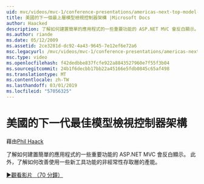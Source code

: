 ```yaml
---
uid: mvc/videos/mvc-1/conference-presentations/americas-next-top-model-view-controller-framework
title: 美國的下一個最上層模型檢視控制器架構 |Microsoft Docs
author: Haacked
description: 了解如何建置簡單的應用程式的一些重要功能的 ASP.NET MVC 會反白顯示。 此外，了解如何提升產能使用的一些...
ms.author: riande
ms.date: 05/12/2009
ms.assetid: 2ce3281d-dc92-4a43-9645-7e12ef6e72a6
msc.legacyurl: /mvc/videos/mvc-1/conference-presentations/americas-next-top-model-view-controller-framework
msc.type: video
ms.openlocfilehash: f42dedbbe837fcfe922a8843527960e7f55f3b04
ms.sourcegitcommit: 24b1f6decbb17bb22a45166e5fdb0845c65af498
ms.translationtype: MT
ms.contentlocale: zh-TW
ms.lasthandoff: 03/01/2019
ms.locfileid: "57056325"
---
```

<a name="americas-next-top-model-view-controller-framework"></a>美國的下一代最佳模型檢視控制器架構
====================
藉由[Phil Haack](https://github.com/Haacked)

了解如何建置簡單的應用程式的一些重要功能的 ASP.NET MVC 會反白顯示。 此外，了解如何改善使用一些新工具功能的非經常性存取層的產能。

[&#9654;觀看影片 （70 分鐘）](https://channel9.msdn.com/Blogs/ASP-NET-Site-Videos/americas-next-top-model-view-controller-framework)
